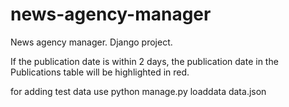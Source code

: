 # news-agency-manager
News agency manager. Django project.

If the publication date is within 2 days, the publication date in the 
Publications table will be highlighted in red.


for adding test data use python manage.py loaddata data.json